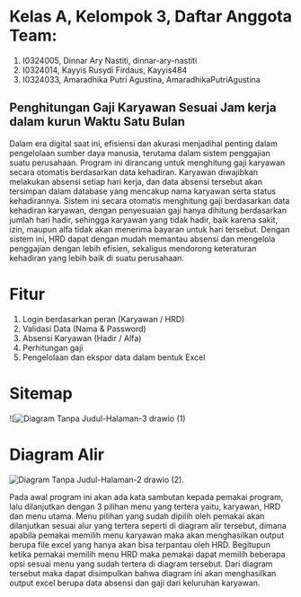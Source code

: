 # Kelas A, Kelompok 3, Daftar Anggota Team:
1. I0324005, Dinnar Ary Nastiti, dinnar-ary-nastiti
2. I0324014, Kayyis Rusydi Firdaus, Kayyis484
3. I0324033, Amaradhika Putri Agustina, AmaradhikaPutriAgustina
   
## Penghitungan Gaji Karyawan Sesuai Jam kerja dalam kurun Waktu Satu Bulan   
Dalam era digital saat ini, efisiensi dan akurasi menjadihal penting dalam pengelolaan sumber daya manusia, terutama dalam sistem penggajian suatu perusahaan. Program ini dirancang untuk menghitung gaji karyawan secara otomatis berdasarkan data kehadiran. Karyawan diwajibkan melakukan absensi setiap hari kerja, dan data absensi tersebut akan tersimpan dalam database yang mencakup nama karyawan serta status kehadirannya. Sistem ini secara otomatis menghitung gaji berdasarkan data kehadiran karyawan, dengan penyesuaian gaji hanya dihitung berdasarkan jumlah hari hadir, sehingga karyawan yang tidak hadir, baik karena sakit, izin, maupun alfa tidak akan menerima bayaran untuk hari tersebut. Dengan sistem ini, HRD dapat dengan mudah memantau absensi dan mengelola penggajian dengan lebih efisien, sekaligus mendorong keteraturan kehadiran yang lebih baik di suatu perusahaan.

# Fitur 
1. Login berdasarkan peran (Karyawan / HRD)
2. Validasi Data (Nama & Password)
3. Absensi Karyawan (Hadir / Alfa)
4. Perhitungan gaji
5. Pengelolaan dan ekspor data dalam bentuk Excel

# Sitemap
![![Diagram Tanpa Judul-Halaman-3 drawio (1)](https://github.com/user-attachments/assets/76875b85-6de6-4b13-a1fc-dd49a8e37f3a)

# Diagram Alir
![Diagram Tanpa Judul-Halaman-2 drawio (2)](https://github.com/user-attachments/assets/3e03d36b-6483-4798-b847-cdce9c68d795).



Pada awal program ini akan  ada kata sambutan kepada  pemakai program, lalu dilanjutkan dengan 3 pilihan menu yang tertera yaitu, karyawan, HRD dan menu utama. Menu pilihan yang sudah dipilih oleh pemakai akan dilanjutkan sesuai alur yang tertera seperti di diagram alir tersebut, dimana apabila pemakai memilih menu karyawan maka akan menghasilkan output berupa file excel yang hanya akan bisa terpantau oleh HRD. Begitupun ketika pemakai memilih menu HRD maka pemakai dapat memilih beberapa opsi sesuai menu yang sudah tertera di diagram tersebut. Dari diagram tersebut maka dapat disimpulkan bahwa diagram ini akan menghasilkan output excel berupa data absensi dan gaji dari keluruhan karyawan.
